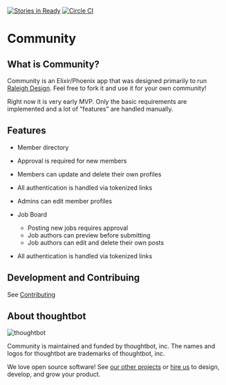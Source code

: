 [![Stories in Ready](https://badge.waffle.io/drapergeek/community.svg?label=ready&title=Ready)](http://waffle.io/drapergeek/community)
[![Circle CI](https://circleci.com/gh/drapergeek/community.svg?style=svg)](https://circleci.com/gh/drapergeek/community)
# Community

## What is Community?

Community is an Elixir/Phoenix app that was designed primarily to run [Raleigh
Design]. Feel free to fork it and use it for your own community!

Right now it is very early MVP. Only the basic requirements are implemented and
a lot of "features" are handled manually.

[Raleigh Design]: https://raleighdesign.io

## Features

* Member directory
 * Approval is required for new members
 * Members can update and delete their own profiles
 * All authentication is handled via tokenized links
 * Admins can edit member profiles

* Job Board
  * Posting new jobs requires approval
  * Job authors can preview before submitting
  * Job authors can edit and delete their own posts
 * All authentication is handled via tokenized links

## Development and Contribuing

See [Contributing](CONTRIBUTING.md)

## About thoughtbot

![thoughtbot](https://thoughtbot.com/logo.png)

Community is maintained and funded by thoughtbot, inc.
The names and logos for thoughtbot are trademarks of thoughtbot, inc.

We love open source software!
See [our other projects][community] or
[hire us][hire] to design, develop, and grow your product.

[community]: https://thoughtbot.com/community?utm_source=github
[hire]: https://thoughtbot.com?utm_source=github
